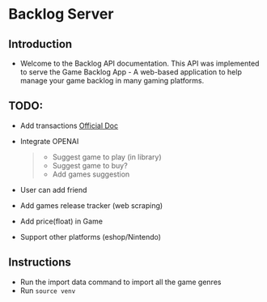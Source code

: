 # Backlog Server

## Introduction

- Welcome to the Backlog API documentation. This API was implemented to serve the Game Backlog App - A web-based application to help manage your game backlog in many gaming platforms.

## TODO:

- Add transactions [Official Doc](https://docs.djangoproject.com/en/5.1/topics/db/transactions/)

- Integrate OPENAI

  > - Suggest game to play (in library)
  > - Suggest game to buy?
  > - Add games suggestion

- User can add friend

- Add games release tracker (web scraping)

- Add price(float) in Game

- Support other platforms (eshop/Nintendo)

## Instructions

- Run the import data command to import all the game genres
- Run `source venv`
